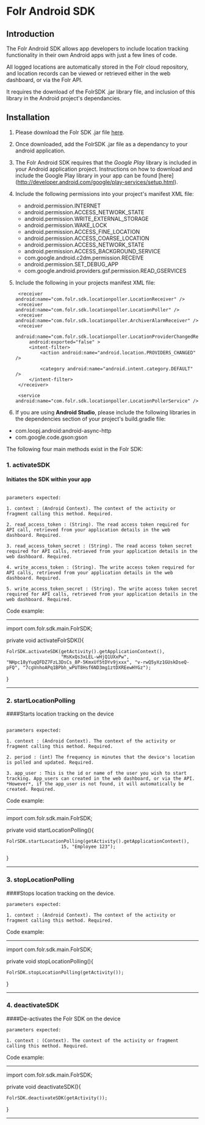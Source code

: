 # Folr Android SDK

## Introduction

The Folr Android SDK allows app developers to include location tracking functionality in their own Android apps with just a few lines of code. 

All logged locations are automatically stored in the Folr cloud repository, and location records can be viewed or retrieved either in the web dashboard, or via the Folr API.

It requires the download of the FolrSDK .jar library file, and inclusion of this library in the Android project's dependancies.


## Installation

1. Please download the Folr SDK .jar file [here](https://folr.com).

2. Once downloaded, add the FolrSDK .jar file as a dependancy to your android application.

3. The Folr Android SDK requires that the *Google Play* library is included in your Android application project. Instructions on how to download and include the Google Play library in your app can be found [here] (http://developer.android.com/google/play-services/setup.html).

4. Include the following permissions into your project's manifest XML file:
     * android.permission.INTERNET
     * android.permission.ACCESS_NETWORK_STATE
     * android.permission.WRITE_EXTERNAL_STORAGE
     * android.permission.WAKE_LOCK
     * android.permission.ACCESS_FINE_LOCATION
     * android.permission.ACCESS_COARSE_LOCATION
     * android.permission.ACCESS_NETWORK_STATE
     * android.permission.ACCESS_BACKGROUND_SERVICE
     * com.google.android.c2dm.permission.RECEIVE
     * android.permission.SET_DEBUG_APP
     * com.google.android.providers.gsf.permission.READ_GSERVICES

5. Include the following in your projects manifest XML file: 

        <receiver android:name="com.folr.sdk.locationpoller.LocationReceiver" />
        <receiver android:name="com.folr.sdk.locationpoller.LocationPoller" />
        <receiver android:name="com.folr.sdk.locationpoller.ArchiverAlarmReceiver" />
        <receiver
            android:name="com.folr.sdk.locationpoller.LocationProviderChangedReceiver"
            android:exported="false" >
            <intent-filter>
                <action android:name="android.location.PROVIDERS_CHANGED" />

                <category android:name="android.intent.category.DEFAULT" />
            </intent-filter>
        </receiver>

        <service android:name="com.folr.sdk.locationpoller.LocationPollerService" />

6. If you are using **Android Studio**, please include the following libraries in the dependencies section of your project's build.gradle file:

*  com.loopj.android:android-async-http
*  com.google.code.gson:gson

The following four main methods exist in the Folr SDK:

### 1. activateSDK

#### Initiates the SDK within your app

``` 

parameters expected:

1. context : (Android Context). The context of the activity or fragment calling this method. Required.

2. read_access_token : (String). The read access token required for API call, retrieved from your application details in the web dashboard. Required.

3. read_access_token_secret : (String). The read access token secret required for API calls, retrieved from your application details in the web dashboard. Required.

4. write_access_token : (String). The write access token required for API calls, retrieved from your application details in the web dashboard. Required.

5. write_access_token_secret : (String). The write access token secret required for API calls, retrieved from your application details in the web dashboard. Required.

```

Code example:

**************************

import com.folr.sdk.main.FolrSDK;

private void activateFolrSDK(){

    FolrSDK.activateSDK(getActivity().getApplicationContext(),
                        "MsKxQs3xLEL-wHjQ1UXxPw", "NHpc18yYuqQFDZ7FzL3DsCs_8P-5KmxUf5tDYv9jxxx", "v-rwQ5yXz1GUskDseQ-pFQ", "7cgVnhoAPq1BPbh_wPUT8Hsf6ND3mg1ztDXREewHYGz");

}

****************************

### 2. startLocationPolling

####Starts location tracking on the device

``` 

parameters expected:

1. context : (Android Context). The context of the activity or fragment calling this method. Required.

2. period : (int) The frequency in minutes that the device's location is polled and updated. Required.

3. app_user : This is the id or name of the user you wish to start tracking. App_users can created in the web dashboard, or via the API. *However*, if the app_user is not found, it will automatically be created. Required.

```

Code example:

**************************

import com.folr.sdk.main.FolrSDK;

private void startLocationPolling(){

    FolrSDK.startLocationPolling(getActivity().getApplicationContext(),
                        15, "Employee 123");

}

****************************


### 3. stopLocationPolling

####Stops location tracking on the device.

```
parameters expected:

1. context : (Android Context). The context of the activity or fragment calling this method. Required.

```

Code example:

**************************

import com.folr.sdk.main.FolrSDK;

private void stopLocationPolling(){

    FolrSDK.stopLocationPolling(getActivity());

}

****************************


### 4. deactivateSDK

####De-activates the Folr SDK on the device

``` 
parameters expected:

1. context : (Context). The context of the activity or fragment calling this method. Required.

```

Code example:

**************************

import com.folr.sdk.main.FolrSDK;

private void deactivateSDK(){

    FolrSDK.deactivateSDK(getActivity());

}

****************************







